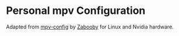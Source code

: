 # Personal mpv Configuration

Adapted from [mpv-config](https://github.com/Zabooby/mpv-config) by [Zabooby](https://github.com/Zabooby) for Linux and Nvidia hardware.
